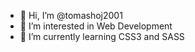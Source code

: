 - 👋 Hi, I’m @tomashoj2001
- 👀 I’m interested in Web Development
- 🌱 I’m currently learning CSS3 and SASS

<!---
tomashoj2001/tomashoj2001 is a ✨ special ✨ repository because its `README.md` (this file) appears on your GitHub profile.
You can click the Preview link to take a look at your changes.
--->
